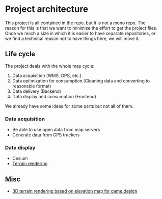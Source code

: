 # Project architecture

This project is all contained in the repo, but it is not a mono repo. The reason for this is that we want to minimize the effort to get the project files. Once we reach a size in which it is easier to have separate repositories, or we find a technical reason not to have things here, we will move it.

## Life cycle
The project deals with the whole map cycle:
1. Data acquisition (WMS, GPS, etc.)
2. Data optimization for consumption (Cleaning data and converting to reasonable format)
3. Data delivery (Backend)
4. Data display and consumption (Frontend)

We already have some ideas for some parts but not all of them.

### Data acquisition
 - Be able to use open data from map servers
 - Generate data from GPS trackers

### Data display
 - Cesium
 - [Terrain rendering](https://github.com/topics/terrain-rendering)

## Misc
 - [3D terrain rendering based on elevation map for game design](https://www.programmersought.com/article/33254272778/)
